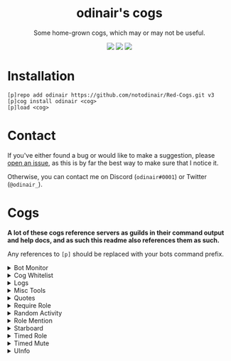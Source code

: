 <h1 align="center">odinair's cogs</h1>
<p align="center">Some home-grown cogs, which may or may not be useful.</p>
<p align="center">
  <a href="https://python.org/"><img src="https://img.shields.io/badge/Python-3.6-red.svg?style=flat-square"></a>
  <a href="https://github.com/Cog-Creators/Red-DiscordBot"><img src="https://img.shields.io/badge/Red--DiscordBot-3.0.0-blue.svg?style=flat-square"></a>
  <a href="http://makeapullrequest.com"><img src="https://img.shields.io/badge/PRs-welcome-green.svg?style=flat-square"></a>
</p>

# Installation

```
[p]repo add odinair https://github.com/notodinair/Red-Cogs.git v3
[p]cog install odinair <cog>
[p]load <cog>
```

# Contact

If you've either found a bug or would like to make a suggestion, please [open an issue](https://github.com/notodinair/Red-Cogs/issues/new),
as this is by far the best way to make sure that I notice it.

Otherwise, you can contact me on Discord (`odinair#0001`) or Twitter (`@odinair_`).

# Cogs

**A lot of these cogs reference servers as guilds in their command output and help docs,
and as such this readme also references them as such.**

Any references to `[p]` should be replaced with your bots command prefix.

<details>
<summary>Bot Monitor</summary>

Monitors specified bots and sends a message in the specified channel when they go offline or when they come back up.

#### To install

```
[p]cog install odinair botmonitor
[p]load botmonitor
```
</details>

<details>
<summary>Cog Whitelist</summary>

Restricts specific cogs to guilds that have been whitelisted by the bot owner.

Note that bot owners or co-owners *always bypass this cog's checks*, regardless of a guilds whitelist status.

#### To install

```
[p]cog install odinair cogwhitelist
[p]load cogwhitelist
```
</details>

<details>
<summary>Logs</summary>

Log anything and everything that may happen in your guild.

#### To install

```
[p]cog install odinair logs
[p]load logs
```
</details>

<details>
<summary>Misc Tools</summary>

Quick and dirty utilities.

This is mostly useful if you're either making a cog, or for advanced server moderation/administration.
Otherwise, this cog may be entirely useless to you.

#### To install

```
[p]cog install odinair misctools
[p]load misctools
```
</details>

<details>
<summary>Quotes</summary>

Save and retrieve quotes. Quotes also support author attribution, and editing the content post-creation.

#### To install

```
[p]cog install odinair quotes
[p]load quotes
```
</details>

<details>
<summary>Require Role</summary>

Require members to have one of (or the lack of) any roles out of a set list to use the bot's commands in a guild.

#### To install

```
[p]cog install odinair requirerole
[p]load requirerole
```
</details>

<details>
<summary>Random Activity</summary>

Randomly change your bots activity status on a set delay to one in a set list of statuses, which support placeholders. 

#### To install

```
[p]cog install odinair rndactivity
[p]load rndactivity
```
</details>

<details>
<summary>Role Mention</summary>

Mention configurable roles on demand.
This can be helpful if you have roles which you don't want everyone to be able to mention,
but still need to mention from time to time.

#### To install

```
[p]cog install odinair rolemention
[p]load rolemention
```
</details>

<details>
<summary>Starboard</summary>

Send messages to a per-guild starboard channel, all from star reactions.

#### To install

```
[p]cog install odinair starboard
[p]load starboard
```
</details>

<details>
<summary>Timed Role</summary>

Adds one or more roles to a member for a set amount of time

#### To install

```
[p]cog install odinair timedrole
[p]load timedrole
```
</details>

<details>
<summary>Timed Mute</summary>

Mute a member for a set amount of time, with integration for the core Red modlog.

*This cog requires my `timedrole` cog to function.*

#### To install

```
[p]cog install odinair timedmute
[p]load timedmute
```
</details>

<details>
<summary>UInfo</summary>

Yet another variation on `[p]userinfo`

#### To install

```
[p]cog install odinair uinfo
[p]load uinfo
```
</details>

